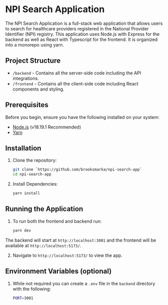 # NPI Search Application

The NPI Search Application is a full-stack web application that allows users to search for healthcare providers registered in the National Provider Identifier (NPI) registry. This application uses Node.js with Express for the backend as well as React with Typescript for the frontend.  It is organized into a monorepo using yarn.

## Project Structure

- `/backend` - Contains all the server-side code including the API integrations.
- `/frontend` - Contains all the client-side code including React components and styling.

## Prerequisites

Before you begin, ensure you have the following installed on your system:
- [Node.js](https://nodejs.org/en/) (v18.19.1 Recommended)
- [Yarn](https://yarnpkg.com/)

## Installation

1. Clone the repository:
   ```bash
   git clone `https://github.com/brooksmarka/npi-search-app`
   cd npi-search-app
   ```
2. Install Dependencies:
    ```bash
    yarn install
    ```

## Running the Application

1. To run both the frontend and backend run:
    ```bash
    yarn dev
    ```

The backend will start at `http://localhost:3001` and the frontend will be available at `http://localhost:5173/`.

2. Navigate to `http://localhost:5173/` to view the app.

## Environment Variables (optional)

1. While not required you can create a `.env` file in the `backend` directory with the following:
    ```bash
    PORT=3001
    ```
